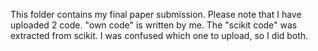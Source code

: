 This folder contains my final paper submission. 
Please note that I have uploaded 2 code. "own code" is written by me. The "scikit code" was extracted from scikit. I was confused which one to upload, so I did both.
